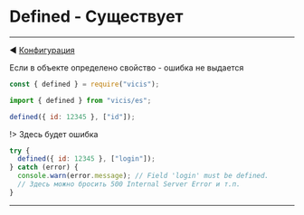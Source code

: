 # Defined - Существует

----------

◀ [Конфигурация](/ru/Configuration.md)

Если в объекте определено свойство - ошибка не выдается

```js
const { defined } = require("vicis");
```

```js
import { defined } from "vicis/es";
```

```js
defined({ id: 12345 }, ["id"]);
```

!> Здесь будет ошибка

```js
try {
  defined({ id: 12345 }, ["login"]);
} catch (error) {
  console.warn(error.message); // Field 'login' must be defined.
  // Здесь можно бросить 500 Internal Server Error и т.п.
}
```

----------
